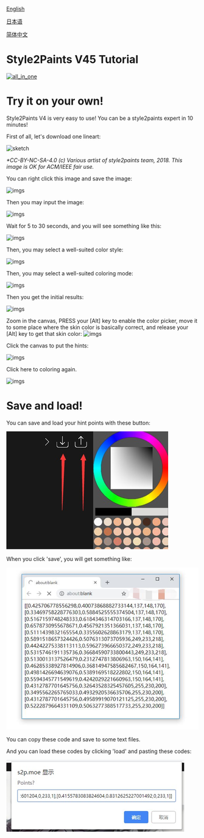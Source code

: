 ﻿[English](https://style2paints.github.io/)

[日本语](https://style2paints.github.io/README_ja)

[简体中文](https://style2paints.github.io/README_zh)

# Style2Paints V45 Tutorial

[![all_in_one](https://raw.githubusercontent.com/style2paints/style2paints.github.io/master/new_images/cn.jpg)](https://raw.githubusercontent.com/style2paints/style2paints.github.io/master/new_images/en.jpg)

# Try it on your own!

Style2Paints V4 is very easy to use! You can be a style2paints expert in 10 minutes!

First of all, let's download one lineart:

![sketch](https://raw.githubusercontent.com/style2paints/style2paints.github.io/master/new_images/xg.jpg)

*\*CC-BY-NC-SA-4.0 (c) Various artist of style2paints team, 2018. This image is OK for ACM/IEEE fair use.*

You can right click this image and save the image:

![imgs](https://raw.githubusercontent.com/style2paints/style2paints.github.io/master/new_images/1.jpg)

Then you may input the image:

![imgs](https://raw.githubusercontent.com/style2paints/style2paints.github.io/master/new_images/2.jpg)

Wait for 5 to 30 seconds, and you will see something like this:

![imgs](https://raw.githubusercontent.com/style2paints/style2paints.github.io/master/new_images/3.jpg)

Then, you may select a well-suited color style:

![imgs](https://raw.githubusercontent.com/style2paints/style2paints.github.io/master/new_images/4.jpg)

Then, you may select a well-suited coloring mode:

![imgs](https://raw.githubusercontent.com/style2paints/style2paints.github.io/master/new_images/5.jpg)

Then you get the initial results:

![imgs](https://raw.githubusercontent.com/style2paints/style2paints.github.io/master/new_images/6.jpg)

Zoom in the canvas, PRESS your [Alt] key to enable the color picker, move it to some place where the skin color is basically correct, and release your [Alt] key to get that skin color:
![imgs](https://raw.githubusercontent.com/style2paints/style2paints.github.io/master/new_images/7.jpg)

Click the canvas to put the hints:

![imgs](https://raw.githubusercontent.com/style2paints/style2paints.github.io/master/new_images/8.jpg)

Click here to coloring again.

![imgs](https://raw.githubusercontent.com/style2paints/style2paints.github.io/master/new_images/9.jpg)

# Save and load!

You can save and load your hint points with these button:

![imgs](https://github.com/lllyasviel/style2paints/raw/master/imgs/21.jpg)

When you click 'save', you will get something like:

![imgs](https://github.com/lllyasviel/style2paints/raw/master/imgs/22.jpg)

You can copy these code and save to some text files.

And you can load these codes by clicking 'load' and pasting these codes:

![imgs](https://github.com/lllyasviel/style2paints/raw/master/imgs/23.jpg)

<span id="faq"></span>

